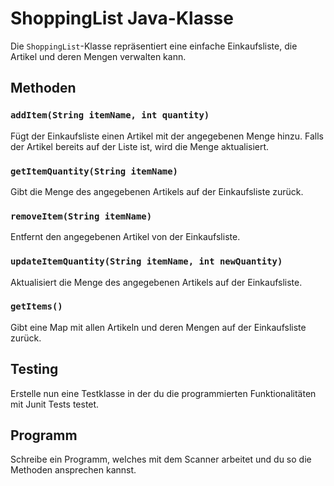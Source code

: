 # ShoppingList Java-Klasse

Die `ShoppingList`-Klasse repräsentiert eine einfache Einkaufsliste, die Artikel und deren Mengen verwalten kann.

## Methoden

### `addItem(String itemName, int quantity)`

Fügt der Einkaufsliste einen Artikel mit der angegebenen Menge hinzu. Falls der Artikel bereits auf der Liste ist, wird die Menge aktualisiert.

### `getItemQuantity(String itemName)`

Gibt die Menge des angegebenen Artikels auf der Einkaufsliste zurück.

### `removeItem(String itemName)`

Entfernt den angegebenen Artikel von der Einkaufsliste.

### `updateItemQuantity(String itemName, int newQuantity)`

Aktualisiert die Menge des angegebenen Artikels auf der Einkaufsliste.

### `getItems()`

Gibt eine Map mit allen Artikeln und deren Mengen auf der Einkaufsliste zurück.

## Testing

Erstelle nun eine Testklasse in der du die programmierten Funktionalitäten mit Junit Tests testet.

## Programm

Schreibe ein Programm, welches mit dem Scanner arbeitet und du so die Methoden ansprechen kannst.
